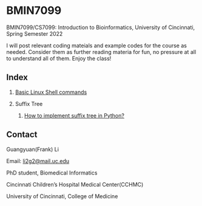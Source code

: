 # BMIN7099
BMIN7099/CS7099: Introduction to Bioinformatics, University of Cincinnati, Spring Semester 2022

I will post relevant coding mateials and example codes for the course as needed. Consider them as further reading materia for fun, no pressure at all to understand all of them. Enjoy the class!

## Index
1. [Basic Linux Shell commands](./markdown/shell_bootcamp.md)
2. Suffix Tree

    1. [How to implement suffix tree in Python?](https://github.com/kvh/Python-Suffix-Tree)



## Contact

Guangyuan(Frank) Li

Email: li2g2@mail.uc.edu

PhD student, Biomedical Informatics

Cincinnati Children’s Hospital Medical Center(CCHMC)

University of Cincinnati, College of Medicine
